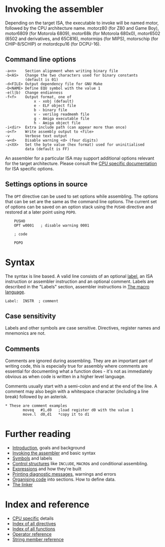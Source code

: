 # Invoking the assembler
Depending on the target ISA, the executable to invoke will be named motor, followed by the CPU architecture name. motorz80 (for Z80 and Game Boy), motor6809 (for Motorola 6809), motor68k (for Motorola 680x0), motor6502 (6502 and derivatives, and 65C816), motormips (for MIPS), motorschip (for CHIP-8/SCHIP) or motordcpu16 (for DCPU-16).

## Command line options
```
-a<n>    Section alignment when writing binary file
-b<AS>   Change the two characters used for binary constants
         (default is 01)
-d<FILE> Output dependency file for GNU Make
-D<NAME> Define EQU symbol with the value 1
-e(l|b)  Change endianness
-f<f>    Output format, one of
             x - xobj (default)
             e - ELF object file
             b - binary file
             v - verilog readmemh file
             g - Amiga executable file
             h - Amiga object file
-i<dir>  Extra include path (can appear more than once)
-o<f>    Write assembly output to <file>
-v       Verbose text output
-w<d>    Disable warning <d> (four digits)
-z<XX>   Set the byte value (hex format) used for uninitialised
         data (default is FF) 
```

An assembler for a particular ISA may support additional options relevant for the target architecture. Please consult the [CPU specific documentation](CpuSpecifics.md) for ISA specific options.

## <a name="setting_options"></a> Settings options in source

The ```OPT``` directive can be used to set options while assembling. The options that can be set are the
same as the command line options. The current set of options can be saved on an option stack using the
```PUSHO``` directive and restored at a later point using ```POPO```.

```
    PUSHO
    OPT w0001   ; disable warning 0001

    ; code

    POPO
```

# Syntax
The syntax is line based. A valid line consists of an optional [label](Symbols.md), an ISA instruction or assembler instruction and an optional comment. Labels are described in the "Labels" section, assembler instructions in [The macro language](TheMacroLanguage.md).

```
Label:  INSTR  ; comment
```

## Case sensitivity
Labels and other symbols are case sensitive. Directives, register names and mnemonics are not.

## Comments
Comments are ignored during assembling. They are an important part of writing code, this is especially true for assembly where comments are essential for documenting what a function does - it's not as immediately obvious as when code is written in a higher level language.

Comments usually start with a semi-colon and end at the end of the line. A comment may also begin with a whitespace character (including a line break) followed by an asterisk.

```
* These are comment examples
        moveq   #1,d0   ;load register d0 with the value 1
        move.l  d0,d1   *copy it to d1
```

# Further reading
* [Introduction](Introduction.md), goals and background
* [Invoking the assembler](Assembler.md) and basic syntax
* [Symbols](Symbols.md) and labels
* [Control structures](ControlStructures.md) like ```INCLUDE```, ```MACRO```s and conditional assembling.
* [Expressions](Expressions.md) and how they're built
* [Printing diagnostic messages](Diagnostics.md), warnings and errors
* [Organising code](OrganisingCode.md) into sections. How to define data.
* [The linker](Linker.md)

# Index and reference
* [CPU specific](CpuSpecifics.md) details
* [Index of all directives](IndexDirectives.md)
* [Index of all functions](IndexFunctions.md)
* [Operator reference](ReferenceOperators.md)
* [String member reference](ReferenceStringMembers.md)
